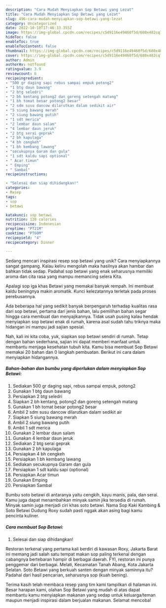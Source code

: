 ```yaml
---
description: "Cara Mudah Menyiapkan Sop Betawi yang Lezat"
title: "Cara Mudah Menyiapkan Sop Betawi yang Lezat"
slug: 496-cara-mudah-menyiapkan-sop-betawi-yang-lezat
category: Uncategorized
date: 2022-10-18T17:46:33.355Z
image: https://img-global.cpcdn.com/recipes/c5d9116e49460f5d/680x482cq70/sop-betawi-foto-resep-utama.jpg
hideToc: false
enableToc: true
enableTocContent: false
thumbnail: https://img-global.cpcdn.com/recipes/c5d9116e49460f5d/680x482cq70/sop-betawi-foto-resep-utama.jpg
cover: https://img-global.cpcdn.com/recipes/c5d9116e49460f5d/680x482cq70/sop-betawi-foto-resep-utama.jpg
author: Admin
authorAv: notfound
ratingvalue: 3.9
reviewcount: 6
recipeingredient:
- "500 gr daging sapi rebus sampai empuk potong2"
- "1 btg daun bawang"
- "2 btg seledri"
- "2 bh kentang potong2 dan goreng setengah matang"
- "1 bh tomat besar potong2 besar"
- "2 sdm susu dancow dilarutkan dalam sedikit air"
- "5 siung bawang merah"
- "2 siung bawang putih"
- "1 sdt merica"
- "2 lembar daun salam"
- "4 lembar daun jeruk"
- "2 btg serai geprak"
- "2 bh kapulaga"
- "4 bh cengkeh"
- "1 bh kembang lawang"
- "secukupnya Garam dan gula"
- "1 sdt kaldu sapi optional"
- " Acar timun"
- " Emping"
- " Sambal"
recipeinstructions:

- "Selesai dan siap dihidangkan!"
categories:
- Resep
tags:
- sop
- betawi

katakunci: sop betawi 
nutrition: 120 calories
recipecuisine: Indonesian
preptime: "PT21M"
cooktime: "PT60M"
recipeyield: "4"
recipecategory: Dinner

---
```





Sedang mencari inspirasi resep sop betawi yang unik? Cara menyiapkannya sangat gampang. Kalau keliru mengolah maka hasilnya akan hambar dan bahkan tidak sedap. Padahal sop betawi yang enak seharusnya memiliki aroma dan cita rasa yang mampu memancing selera Kita.





Apalagi sop iga khas Betawi yang memakai banyak rempah. Ini membuat kaldu beningnya makin aromatik. Kunci kelezatannya terletak pada proses perebusannya.

Ada beberapa hal yang sedikit banyak berpengaruh terhadap kualitas rasa dari sop betawi, pertama dari jenis bahan, lalu pemilihan bahan segar hingga cara membuat dan menyajikannya. Tidak usah pusing kalau hendak menyiapkan sop betawi enak di rumah, karena asal sudah tahu triknya maka hidangan ini mampu jadi sajian spesial.






Nah, kali ini kita coba, yuk, siapkan sop betawi sendiri di rumah. Tetap dengan bahan sederhana, sajian ini dapat memberi manfaat untuk membantu menjaga kesehatan tubuh kita. Kamu bisa membuat Sop Betawi memakai 20 bahan dan 0 langkah pembuatan. Berikut ini cara dalam menyiapkan hidangannya.

<!--inarticleads1-->

##### Bahan-bahan dan bumbu yang diperlukan dalam menyiapkan Sop Betawi:

1. Sediakan 500 gr daging sapi, rebus sampai empuk, potong2
1. Gunakan 1 btg daun bawang
1. Persiapkan 2 btg seledri
1. Siapkan 2 bh kentang, potong2 dan goreng setengah matang
1. Gunakan 1 bh tomat besar potong2 besar
1. Ambil 2 sdm susu dancow dilarutkan dalam sedikit air
1. Siapkan 5 siung bawang merah
1. Ambil 2 siung bawang putih
1. Ambil 1 sdt merica
1. Gunakan 2 lembar daun salam
1. Gunakan 4 lembar daun jeruk
1. Sediakan 2 btg serai geprak
1. Gunakan 2 bh kapulaga
1. Persiapkan 4 bh cengkeh
1. Persiapkan 1 bh kembang lawang
1. Sediakan secukupnya Garam dan gula
1. Persiapkan 1 sdt kaldu sapi (optional)
1. Persiapkan  Acar timun
1. Gunakan  Emping
1. Persiapkan  Sambal


Bumbu soto betawi di antaranya yaitu cengkih, kayu manis, pala, dan serai. Kamu juga dapat menambahkan minyak samin jika tersedia di rumah. Minyak samin juga menjadi ciri khas soto betawi. Nama Sop Kaki Kambing &amp; Soto Betawi Dudung Roxy sudah pasti nggak akan asing bagi kamu pencinta kuliner. 

<!--inarticleads2-->

##### Cara membuat Sop Betawi:


1. Selesai dan siap dihidangkan!

Restoran terkenal yang pertama kali berdiri di kawasan Roxy, Jakarta Barat ini memang jadi salah satu tempat makan sop paling terkenal dengan cabangnya bertebaran hampir di berbagai daerah. FYI, restoran ini punya penggemar dari berbagai. Melati, Kecamatan Tanah Abang, Kota Jakarta Selatan. Soto Betawi yang berkuah santen dengan minyak saminnya itu? Padahal dari hasil pencarian, seharusnya sop (kuah bening). 

Terima kasih telah membaca resep yang tim kami tampilkan di halaman ini. Besar harapan kami, olahan Sop Betawi yang mudah di atas dapat membantu kamu menyiapkan makanan yang sedap untuk keluarga/teman maupun menjadi inspirasi dalam berjualan makanan. Selamat mencoba!
